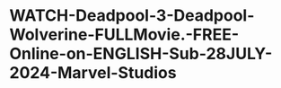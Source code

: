 # WATCH-Deadpool-3-Deadpool-Wolverine-FULLMovie.-FREE-Online-on-ENGLISH-Sub-28JULY-2024-Marvel-Studios